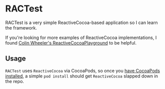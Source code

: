 # RACTest

RACTest is a very simple ReactiveCocoa-based application so I can learn the framework.

If you're looking for more examples of ReactiveCocoa implementations, I found [Colin Wheeler's ReactiveCocoaPlayground](https://github.com/Machx/Reactive-Cocoa-Playground) to be helpful.

## Usage

`RACTest` uses `ReactiveCocoa` via CocoaPods, so once you [have CocoaPods installed](http://guides.cocoapods.org/using/getting-started.html), a simple `pod install` should get `ReactiveCocoa` slapped down in the repo.
